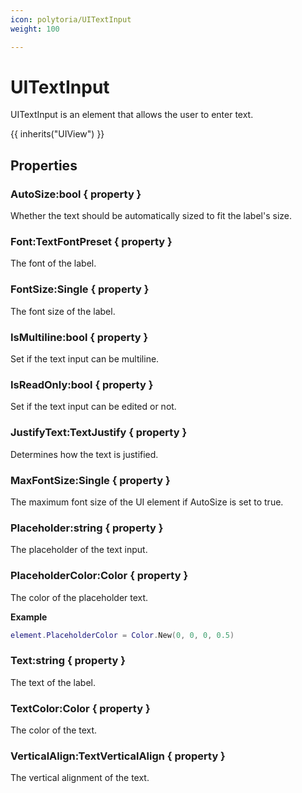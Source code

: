 ```yaml
---
icon: polytoria/UITextInput
weight: 100

---
```


# UITextInput

UITextInput is an element that allows the user to enter text.

{{ inherits("UIView") }}

## Properties

### AutoSize:bool { property }
Whether the text should be automatically sized to fit the label's size.

### Font:TextFontPreset { property }
The font of the label.

### FontSize:Single { property }
The font size of the label.

### IsMultiline:bool { property }
Set if the text input can be multiline.

### IsReadOnly:bool { property }
Set if the text input can be edited or not.

### JustifyText:TextJustify { property }
Determines how the text is justified.

### MaxFontSize:Single { property }
The maximum font size of the UI element if AutoSize is set to true.

### Placeholder:string { property }
The placeholder of the text input.

### PlaceholderColor:Color { property }
The color of the placeholder text.

**Example**
```lua
element.PlaceholderColor = Color.New(0, 0, 0, 0.5)
```

### Text:string { property }
The text of the label.

### TextColor:Color { property }
The color of the text.

### VerticalAlign:TextVerticalAlign { property }
The vertical alignment of the text.